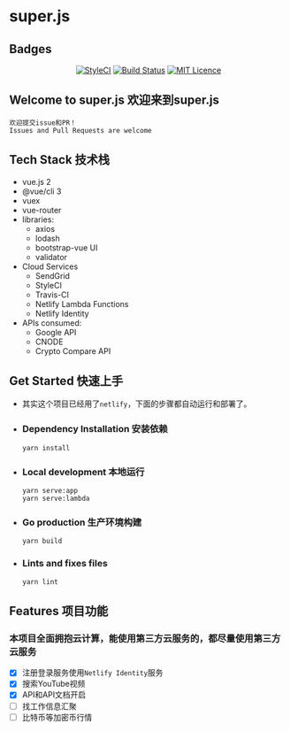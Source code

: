 # super.js

## Badges 

<div align="center">

[![StyleCI](https://github.styleci.io/repos/152890558/shield?branch=master)](https://github.styleci.io/repos/152890558)
[![Build Status](https://travis-ci.org/whizjs/superjs.svg?branch=master)](https://travis-ci.org/whizjs/superjs)
[![MIT Licence](https://badges.frapsoft.com/os/mit/mit.svg?v=103)](LICENSE)  

</div>

## Welcome to super.js 欢迎来到super.js
```
欢迎提交issue和PR！
Issues and Pull Requests are welcome
```

## Tech Stack 技术栈

 - vue.js 2
 - @vue/cli 3
 - vuex
 - vue-router
 - libraries:
    - axios
    - lodash
    - bootstrap-vue UI
    - validator
 - Cloud Services
    - SendGrid
    - StyleCI
    - Travis-CI
    - Netlify Lambda Functions
    - Netlify Identity
 - APIs consumed:
    - Google API
    - CNODE
    - Crypto Compare API

## Get Started 快速上手
 - 其实这个项目已经用了`netlify`，下面的步骤都自动运行和部署了。


 - ### Dependency Installation 安装依赖
    ```
    yarn install
    ```

 - ### Local development 本地运行
    ```
    yarn serve:app
    yarn serve:lambda
    ```

 - ### Go production 生产环境构建
    ```
    yarn build
    ```

 - ### Lints and fixes files 
    ```
    yarn lint
    ```
## Features 项目功能
### 本项目全面拥抱云计算，能使用第三方云服务的，都尽量使用第三方云服务

 - [x] 注册登录服务使用`Netlify Identity`服务
 - [x] 搜索YouTube视频
 - [x] API和API文档开启
 - [ ] 找工作信息汇聚
 - [ ] 比特币等加密币行情